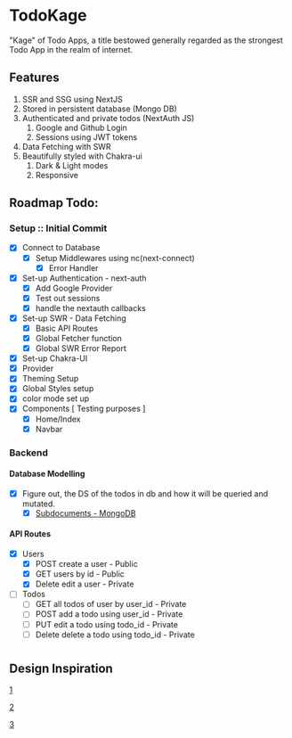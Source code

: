 # TodoKage

"Kage" of Todo Apps, a title bestowed generally regarded as the strongest Todo App in the realm of internet.

## Features

1. SSR and SSG using NextJS
2. Stored in persistent database (Mongo DB)
3. Authenticated and private todos (NextAuth JS)
   1. Google and Github Login 
   2. Sessions using JWT tokens
4. Data Fetching with SWR
5. Beautifully styled with Chakra-ui   
   1. Dark & Light modes
   2. Responsive   

## Roadmap Todo:

### Setup :: Initial Commit

- [x] Connect to Database
  - [x] Setup Middlewares using nc(next-connect)
    - [x] Error Handler
- [x] Set-up Authentication - next-auth
  - [x] Add Google Provider
  - [x] Test out sessions
  - [x] handle the nextauth callbacks 
- [x] Set-up SWR - Data Fetching
  - [x] Basic API Routes
  - [x] Global Fetcher function
  - [x] Global SWR Error Report
- [x]  Set-up Chakra-UI
  - [x] Provider
  - [x] Theming Setup
  - [x] Global Styles setup
  - [x] color mode set up
- [x] Components [ Testing purposes ]
  - [x] Home/Index
  - [x] Navbar

### Backend
#### Database Modelling
- [x] Figure out, the DS of the todos in db and how it will be queried and mutated.
  - [x] [Subdocuments - MongoDB](https://mongoosejs.com/docs/subdocs.html)
#### API Routes 
- [x] Users
  - [x] POST create a user - Public
  - [x] GET users by id - Public
  - [x] Delete edit a user - Private
- [ ] Todos
  - [ ] GET all todos of user by user_id - Private
  - [ ] POST add a todo using user_id - Private
  - [ ] PUT edit a todo using todo_id - Private
  - [ ] Delete delete a todo using todo_id - Private

# 

## Design Inspiration

[1](https://dribbble.com/shots/15185058-Collection-Tasks/attachments/6927323?mode=media)

[2](https://dribbble.com/shots/14794406-Task-detail-desktop-app)

[3](https://dribbble.com/shots/5845797-Daily-UI-Challenge-046-Todo-List)